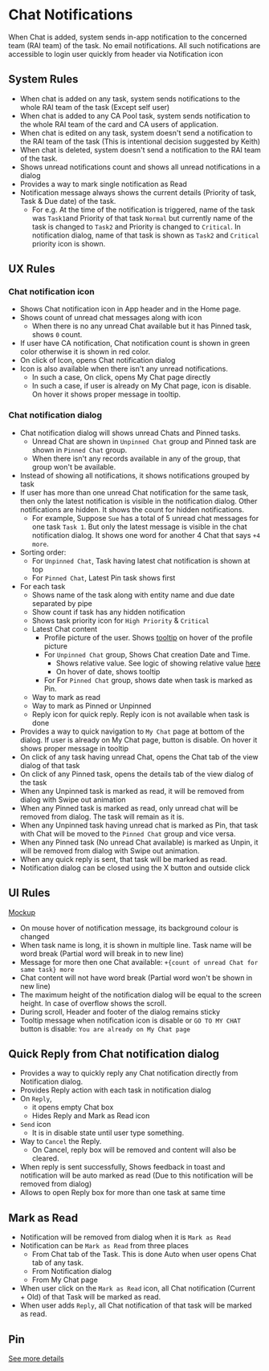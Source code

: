 # Chat Notifications

When Chat is added, system sends in-app notification to the concerned team (RAI team) of the task. No email notifications. All such notifications are accessible to login user quickly from header via Notification icon

## System Rules

- When chat is added on any task, system sends notifications to the whole RAI team of the task (Except self user)
- When chat is added to any CA Pool task, system sends notification to the whole RAI team of the card and CA users of application.
- When chat is edited on any task, system doesn't send a notification to the RAI team of the task (This is intentional decision suggested by Keith)
- When chat is deleted, system doesn't send a notification to the RAI team of the task.
- Shows unread notifications count and shows all unread notifications in a dialog
- Provides a way to mark single notification as Read
- Notification message always shows the current details (Priority of task, Task & Due date) of the task. 
  - For e.g. At the time of the notification is triggered, name of the task was `Task1`and Priority of that task `Normal` but currently name of the task is changed to `Task2` and Priority is changed to `Critical`. In notification dialog, name of that task is shown as `Task2` and `Critical` priority icon is shown.


## UX Rules

### Chat notification icon

- Shows Chat notification icon in App header and in the Home page.
- Shows count of unread chat messages along with icon
  - When there is no any unread Chat available but it has Pinned task, shows `0` count.
- If user have CA notification, Chat notification count is shown in green color otherwise it is shown in red color.
- On click of Icon, opens Chat notification dialog
- Icon is also available when there isn't any unread notifications. 
  - In such a case, On click, opens My Chat page directly
  - In such a case, if user is already on My Chat page, icon is disable. On hover it shows proper message in tooltip.

### Chat notification dialog
- Chat notification dialog will shows unread Chats and Pinned tasks.
  - Unread Chat are shown in `Unpinned Chat` group and Pinned task are shown in `Pinned Chat` group.
  - When there isn't any records available in any of the group, that group won't be available.
- Instead of showing all notifications, it shows notifications grouped by task
- If user has more than one unread Chat notification for the same task, then only the latest notification is visible in the notification dialog. Other notifications are hidden. It shows the count for hidden notifications.
  - For example, Suppose `Sue` has a total of 5 unread chat messages for one task `Task 1`. But only the latest message is visible in the chat notification dialog. It shows one word for another 4 Chat that says `+4 more`.
- Sorting order:
  - For `Unpinned Chat`, Task having latest chat notification is shown at top
  - For `Pinned Chat`, Latest Pin task shows first 
- For each task
  - Shows name of the task along with entity name and due date separated by pipe
  - Show count if task has any hidden notification
  - Shows task priority icon for `High Priority` & `Critical`
  - Latest Chat content 
    - Profile picture of the user. Shows [tooltip](../tasks/task-instance.md#profile-picture-tooltip) on hover of the profile picture
    - For `Unpinned Chat` group, Shows Chat creation Date and Time. 
      - Shows relative value. See logic of showing relative value [here](./chat.md#browse-chat-of-a-task-chat-tab)
      - On hover of date, shows tooltip
    - For For `Pinned Chat` group, shows date when task is marked as Pin.
  - Way to mark as read
  - Way to mark as Pinned or Unpinned
  - Reply icon for quick reply. Reply icon is not available when task is done
- Provides a way to quick navigation to `My Chat` page at bottom of the dialog. If user is already on My Chat page, button is disable. On hover it shows proper message in tooltip
- On click of any task having unread Chat, opens the Chat tab of the view dialog of that task
- On click of any Pinned task, opens the details tab of the view dialog of the task
- When any Unpinned task is marked as read, it will be removed from dialog with Swipe out animation
- When any Pinned task is marked as read, only unread chat will be removed from dialog. The task will remain as it is.
- When any Unpinned task having unread chat is marked as Pin, that task with Chat will be moved to the `Pinned Chat` group and vice versa.
- When any Pinned task (No unread Chat available) is marked as Unpin, it will be removed from dialog with Swipe out animation.
- When any quick reply is sent, that task will be marked as read.
- Notification dialog can be closed using the X button and outside click

## UI Rules
[Mockup](https://drive.google.com/file/d/1aWdb-PKqlOKP4f7J-ct-pM8CP03dintH/view?usp=sharing)
- On mouse hover of notification message, its background colour is changed
- When task name is long, it is shown in multiple line. Task name will be word break (Partial word will break in to new line)
- Message for more then one Chat available: `+{count of unread Chat for same task} more`
- Chat content will not have word break (Partial word won't be shown in new line)
- The maximum height of the notification dialog will be equal to the screen height. In case of overflow shows the scroll.
- During scroll, Header and footer of the dialog remains sticky
- Tooltip message when notification icon is disable or `GO TO MY CHAT` button is disable: `You are already on My Chat page`


## Quick Reply from Chat notification dialog

- Provides a way to quickly reply any Chat notification directly from Notification dialog. 
- Provides Reply action with each task in notification dialog
- On `Reply`, 
  - it opens empty Chat box
  - Hides Reply and Mark as Read icon 
- `Send` icon 
  - It is in disable state until user type something. 
- Way to `Cancel` the Reply. 
  - On Cancel, reply box will be removed and content will also be cleared.
- When reply is sent successfully, Shows feedback in toast and notification will be auto marked as read (Due to this notification will be removed from dialog)
- Allows to open Reply box for more than one task at same time


## Mark as Read

- Notification will be removed from dialog when it is `Mark as Read`
- Notification can be `Mark as Read` from three places
  - From Chat tab of the Task. This is done Auto when user opens Chat tab of any task. 
  - From Notification dialog
  - From My Chat page
- When user click on the `Mark as Read` icon, all Chat notification (Current + Old) of that Task will be marked as read.
- When user adds `Reply`, all Chat notification of that task will be marked as read.


## Pin
[See more details](../tasks/pin.md)


